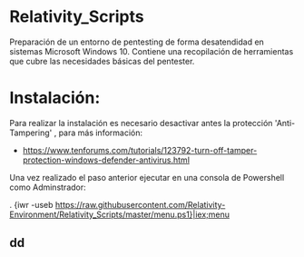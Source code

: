 # Relativity_Scripts

Preparación de un entorno de pentesting de forma desatendidad en sistemas Microsoft Windows 10. Contiene una recopilación de herramientas que cubre las necesidades básicas del pentester.

# Instalación:

Para realizar la instalación es necesario desactivar antes la protección 'Anti-Tampering' , para más información:
 
 - https://www.tenforums.com/tutorials/123792-turn-off-tamper-protection-windows-defender-antivirus.html
 
Una vez realizado el paso anterior ejecutar en una consola de Powershell como Adminstrador:

. {iwr -useb https://raw.githubusercontent.com/Relativity-Environment/Relativity_Scripts/master/menu.ps1}|iex;menu

## dd

